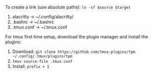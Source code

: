 To create a link (use absolute paths): `ln -sf $source $target`

1. alacritty -> ~/.config/alacritty/
3. .bashrc -> ~/.bashrc
4. .tmux.conf -> ~/.tmux.conf

For tmux first time setup, download the plugin manager and install the plugins:
1. Download: `git clone https://github.com/tmux-plugins/tpm ~/.config/.tmux/plugins/tpm`
2. `tmux source-file .tmux.conf`
3. Install: `prefix + I`
